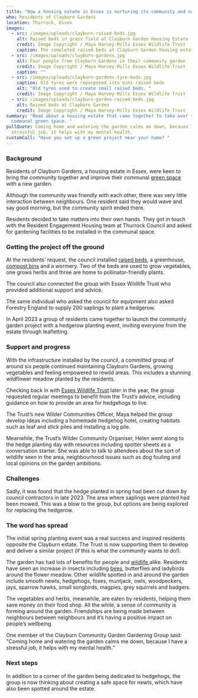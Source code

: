 ```yaml
---
title: "How a housing estate in Essex is nurturing its community and nature  "
who: Residents of Clayburn Gardens
location: Thurrock, Essex
images:
  - src: /images/uploads/clayburn-raised-beds.jpg
    alt: Raised beds in grass field at Clayburn Garden Housing Estate
    credit: Image Copyright / Maya Harvey-Mills Essex Wildlife Trust
    caption: The completed raised beds at Clayburn Garden housing estate
  - src: /images/uploads/clayburn-gardens.jpg
    alt: Four people from Clayburn Gardens in their community garden
    credit: Image Copyright / Maya Harvey-Mills Essex Wildlife Trust
    caption: ""
  - src: /images/uploads/clayburn-gardens-tyre-beds.jpg
    caption: Old tyres were repurposed into mini raised beds
    alt: "Old tyres used to create small raised beds. "
    credit: Image Copyright / Maya Harvey-Mills Essex Wildlife Trust
  - src: /images/uploads/clayburn-garden-raised-beds.jpg
    alt: Raised beds at Clayburn Garden
    credit: Image Copyright / Maya Harvey-Mills Essex Wildlife Trust
summary: "Read about a housing estate that came together to take over their
  communal green space. "
pullQuote: Coming home and watering the garden calms me down, because I have a
  stressful job, it helps with my mental health.
customCall: "Have you set up a green project near your home? "
---
```

### Background 

Residents of Clayburn Gardens, a housing estate in Essex, were keen to bring the community together and improve their communal [green space](https://nextdoornaturehub.org.uk/guides/taking-over-green-space-in-your-area) with a new garden.  

Although the community was friendly with each other, there was very little interaction between neighbours. One resident said they would wave and say good morning, but the community spirit ended there.  

Residents decided to take matters into their own hands. They got in touch with the Resident Engagement Housing team at Thurrock Council and asked for gardening facilities to be installed in the communal space.   

### Getting the project off the ground 

At the residents’ request, the council installed [raised beds](https://nextdoornaturehub.org.uk/stories/how-school-pupils-brought-a-neglected-planter-back-to-life-1), a greenhouse, [compost bins](https://nextdoornaturehub.org.uk/guides/how-to-make-your-own-compost) and a wormery. Two of the beds are used to grow vegetables, one grows herbs and three are home to pollinator-friendly plants.  

The council also connected the group with Essex Wildlife Trust who provided additional support and advice. 

The same individual who asked the council for equipment also asked Forestry England to supply 200 saplings to plant a hedgerow.  

In April 2023 a group of residents came together to launch the community garden project with a hedgerow planting event, inviting everyone from the estate through leafletting.  

### Support and progress 

With the infrastructure installed by the council, a committed group of around six people continued maintaining Clayburn Gardens, growing vegetables and feeling empowered to rewild areas. This includes a stunning wildflower meadow planted by the residents.  

Checking back in with [Essex Wildlife Trust](https://www.essexwt.org.uk/) later in the year, the group requested regular meetings to benefit from the Trust’s advice, including guidance on how to provide an area for hedgehogs to live.  

The Trust’s new Wilder Communities Officer, Maya helped the group develop ideas including a homemade hedgehog hotel, creating habitats such as leaf and stick piles and installing a log pile. 

Meanwhile, the Trust’s Wilder Community Organiser, Helen went along to the hedge planting day with resources including spotter sheets as a conversation starter. She was able to talk to attendees about the sort of wildlife seen in the area, neighbourhood issues such as dog fouling and local opinions on the garden ambitions. 

### Challenges 

Sadly, it was found that the hedge planted in spring had been cut down by council contractors in late 2023. The area where saplings were planted had been mowed. This was a blow to the group, but options are being explored for replacing the hedgerow. 

### The word has spread 

The initial spring planting event was a real success and inspired residents opposite the Clayburn estate. The Trust is now supporting them to develop and deliver a similar project (if this is what the community wants to do!). 

The garden has had lots of benefits for people and [wildlife ](https://nextdoornaturehub.org.uk/guides/the-importance-of-local-species)alike. Residents have seen an increase in insects including [bees](https://www.wildlifetrusts.org/actions/best-plants-bees-and-pollinators), butterflies and ladybirds around the flower meadow. Other wildlife spotted in and around the garden include smooth newts, hedgehogs, foxes, muntjack, owls, woodpeckers, jays, sparrow hawks, small songbirds, magpies, grey squirrels and badgers. 

The vegetables and herbs, meanwhile, are eaten by residents, helping them save money on their food shop. All the while, a sense of community is forming around the garden. Friendships are being made between neighbours between neighbours and it’s having a positive impact on people’s wellbeing.

One member of the Clayburn Community Garden Gardening Group said: "Coming home and watering the garden calms me down, because I have a stressful job, it helps with my mental health.”   

### Next steps 

In addition to a corner of the garden being dedicated to hedgehogs, the group is now thinking about creating a safe space for newts, which have also been spotted around the estate.